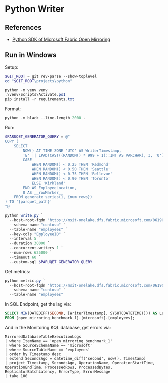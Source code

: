 # Python Writer

## References

* [Python SDK of Microsoft Fabric Open Mirroring](https://github.com/microsoft/fabric-toolbox/tree/main/tools/OpenMirroringPythonSDK)

## Run in Windows

Setup:

```powershell
$GIT_ROOT = git rev-parse --show-toplevel
cd "$GIT_ROOT\projects\python"

python -m venv venv
.\venv\Scripts\Activate.ps1
pip install -r requirements.txt
```

Format:

```powershell
python -m black --line-length 2000 .
```

Run:

```powershell
$PARUQET_GENERATOR_QUERY = @"
COPY (
    SELECT 
        NOW() AT TIME ZONE 'UTC' AS WriterTimestamp,
        'E' || LPAD(CAST((RANDOM() * 999 + 1)::INT AS VARCHAR), 3, '0') AS EmployeeID,
        CASE 
            WHEN RANDOM() < 0.25 THEN 'Redmond'
            WHEN RANDOM() < 0.50 THEN 'Seattle'
            WHEN RANDOM() < 0.75 THEN 'Bellevue'
            WHEN RANDOM() < 0.90 THEN 'Toronto'
            ELSE 'Kirkland'
        END AS EmployeeLocation,
        0 AS __rowMarker__
    FROM generate_series(1, {num_rows})
) TO '{parquet_path}'
"@

python write.py `
  --host-root-fqdn "https://msit-onelake.dfs.fabric.microsoft.com/061901d0-4d8b-4c91-b78f-2f11189fe530/24bc8931-db5e-4a59-afd9-74e8182b454b" `
  --schema-name "contoso" `
  --table-name "employees" `
  --key-cols "EmployeeID" `
  --interval 5 `
  --duration 30000 `
  --concurrent-writers 1 `
  --num-rows 625000 `
  --timeout 60 `
  --custom-sql $PARUQET_GENERATOR_QUERY
```

Get metrics:

```powershell
python metric.py `
  --host-root-fqdn "https://msit-onelake.dfs.fabric.microsoft.com/061901d0-4d8b-4c91-b78f-2f11189fe530/24bc8931-db5e-4a59-afd9-74e8182b454b" `
  --schema-name "contoso" `
  --table-name "employees"
```


In SQL Endpoint, get the lag via:

```sql
SELECT MIN(DATEDIFF(SECOND, [WriterTimestamp], SYSUTCDATETIME())) AS LastWriteAgoInSeconds
FROM [open_mirroring_benchmark_1].[microsoft].[employees];
```

And in the Monitoring KQL database, get errors via:

```kql
MirroredDatabaseTableExecutionLogs
| where ItemName == 'open_mirroring_benchmark_1'
| where SourceSchemaName == 'microsoft'
| where SourceTableName == 'employees'
| order by Timestamp desc 
| extend SecondsAgo = datetime_diff('second', now(), Timestamp)
| project Timestamp, SecondsAgo, OperationName, OperationStartTime, OperationEndTime, ProcessedRows, ProcessedBytes, ReplicatorBatchLatency, ErrorType, ErrorMessage
| take 100
```